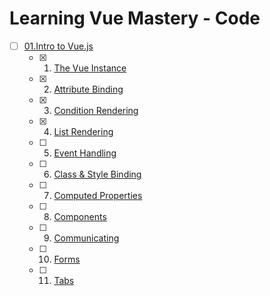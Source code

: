 # Learning Vue Mastery - Code

- [ ] [01.Intro to Vue.js](markdown-src/01.Intro-to-Vue.js)
  - [x] 01. [The Vue Instance](markdown-src/01.Intro-to-Vue.js/01-The-Vue-Instance.md)
  - [x] 02. [Attribute Binding](markdown-src/01.Intro-to-Vue.js/02-Attribute-Binding.md)
  - [x] 03. [Condition Rendering](markdown-src/01.Intro-to-Vue.js/03-Conditional-Rendering.md)
  - [x] 04. [List Rendering](markdown-src/01.Intro-to-Vue.js/04-List-Rendering.md)
  - [ ] 05. [Event Handling](markdown-src/01.Intro-to-Vue.js/05-Event-Handling.md)
  - [ ] 06. [Class & Style Binding](markdown-src/01.Intro-to-Vue.js/06-Class-&-Style-Binding.md)
  - [ ] 07. [Computed Properties](markdown-src/01.Intro-to-Vue.js/07-Computed-Properties.md)
  - [ ] 08. [Components](markdown-src/01.Intro-to-Vue.js/08-Components.md)
  - [ ] 09. [Communicating](markdown-src/01.Intro-to-Vue.js/09-Communicating-Events.md)
  - [ ] 10. [Forms](markdown-src/01.Intro-to-Vue.js/10-Forms.md)
  - [ ] 11. [Tabs](markdown-src/01.Intro-to-Vue.js/11-Tabs.md)
